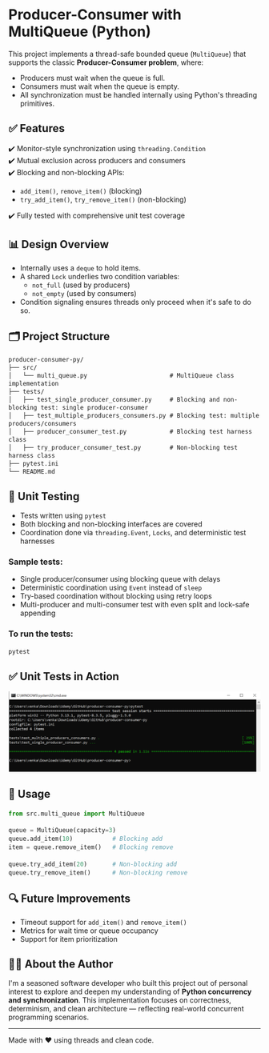 # Producer-Consumer with MultiQueue (Python)

This project implements a thread-safe bounded queue (`MultiQueue`) that supports the classic **Producer-Consumer problem**, where:

- Producers must wait when the queue is full.
- Consumers must wait when the queue is empty.
- All synchronization must be handled internally using Python's threading primitives.

## ✅ Features

✔️ Monitor-style synchronization using `threading.Condition`  
✔️ Mutual exclusion across producers and consumers  
✔️ Blocking and non-blocking APIs:  
  - `add_item()`, `remove_item()` (blocking)  
  - `try_add_item()`, `try_remove_item()` (non-blocking)  

✔️ Fully tested with comprehensive unit test coverage  

## 📊 Design Overview

- Internally uses a `deque` to hold items.
- A shared `Lock` underlies two condition variables:
  - `not_full` (used by producers)
  - `not_empty` (used by consumers)
- Condition signaling ensures threads only proceed when it's safe to do so.

## 🗂️ Project Structure

```
producer-consumer-py/
├── src/
│   └── multi_queue.py                       # MultiQueue class implementation
├── tests/
│   ├── test_single_producer_consumer.py     # Blocking and non-blocking test: single producer-consumer
│   ├── test_multiple_producers_consumers.py # Blocking test: multiple producers/consumers
│   ├── producer_consumer_test.py            # Blocking test harness class
│   ├── try_producer_consumer_test.py        # Non-blocking test harness class
├── pytest.ini
└── README.md
```

## 🧪 Unit Testing

- Tests written using `pytest`
- Both blocking and non-blocking interfaces are covered
- Coordination done via `threading.Event`, `Locks`, and deterministic test harnesses

### Sample tests:

- Single producer/consumer using blocking queue with delays
- Deterministic coordination using `Event` instead of `sleep`
- Try-based coordination without blocking using retry loops
- Multi-producer and multi-consumer test with even split and lock-safe appending

### To run the tests:

```bash
pytest
```
## ✅ Unit Tests in Action

<img src="./public/unit-tests.PNG" alt="Unit Test Results" width="700" />

## 🚀 Usage

```python
from src.multi_queue import MultiQueue

queue = MultiQueue(capacity=3)
queue.add_item(10)           # Blocking add
item = queue.remove_item()   # Blocking remove

queue.try_add_item(20)       # Non-blocking add
queue.try_remove_item()      # Non-blocking remove
```

## 🔍 Future Improvements

- Timeout support for `add_item()` and `remove_item()`
- Metrics for wait time or queue occupancy
- Support for item prioritization

## 👨‍💻 About the Author

I'm a seasoned software developer who built this project out of personal interest to explore and deepen my understanding of **Python concurrency and synchronization**. This implementation focuses on correctness, determinism, and clean architecture — reflecting real-world concurrent programming scenarios.

---

Made with ❤️ using threads and clean code.
